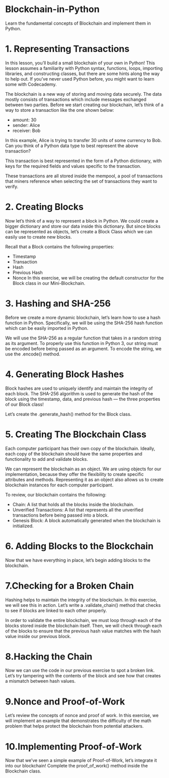 # Blockchain-in-Python
Learn the fundamental concepts of Blockchain and implement them in Python.

# 1. Representing Transactions
In this lesson, you’ll build a small blockchain of your own in Python! This lesson assumes a familiarity with Python syntax, functions, loops, importing libraries, and constructing classes, but there are some hints along the way to help out. If you’ve never used Python before, you might want to learn some with Codecademy.

The blockchain is a new way of storing and moving data securely. The data mostly consists of transactions which include messages exchanged between two parties. Before we start creating our blockchain, let’s think of a way to store a transaction like the one shown below:

- amount: 30
- sender: Alice
- receiver: Bob

In this example, Alice is trying to transfer 30 units of some currency to Bob. Can you think of a Python data type to best represent the above transaction?

This transaction is best represented in the form of a Python dictionary, with keys for the required fields and values specific to the transaction.

These transactions are all stored inside the mempool, a pool of transactions that miners reference when selecting the set of transactions they want to verify.

# 2. Creating Blocks
Now let’s think of a way to represent a block in Python. We could create a bigger dictionary and store our data inside this dictionary. But since blocks can be represented as objects, let’s create a Block Class which we can easily use to create new blocks.

Recall that a Block contains the following properties:

- Timestamp
- Transaction
- Hash
- Previous Hash
- Nonce
In this exercise, we will be creating the default constructor for the Block class in our Mini-Blockchain.

# 3. Hashing and SHA-256
Before we create a more dynamic blockchain, let’s learn how to use a hash function in Python. Specifically, we will be using the SHA-256 hash function which can be easily imported in Python.

We will use the SHA-256 as a regular function that takes in a random string as its argument. To properly use this function in Python 3, our string must be encoded before being passed as an argument. To encode the string, we use the .encode() method.

# 4. Generating Block Hashes
Block hashes are used to uniquely identify and maintain the integrity of each block. The SHA-256 algorithm is used to generate the hash of the block using the timestamp, data, and previous hash — the three properties of our Block class!

Let’s create the .generate_hash() method for the Block class.

# 5. Creating The Blockchain Class
Each computer participant has their own copy of the blockchain. Ideally, each copy of the blockchain should have the same properties and functionality to add and validate blocks.

We can represent the blockchain as an object. We are using objects for our implementation, because they offer the flexibility to create specific attributes and methods. Representing it as an object also allows us to create blockchain instances for each computer participant.

To review, our blockchain contains the following:

- Chain: A list that holds all the blocks inside the blockchain.
- Unverified Transactions: A list that represents all the unverified transactions before being passed into a block.
- Genesis Block: A block automatically generated when the blockchain is initialized.

# 6. Adding Blocks to the Blockchain
Now that we have everything in place, let’s begin adding blocks to the blockchain.

# 7.Checking for a Broken Chain
Hashing helps to maintain the integrity of the blockchain. In this exercise, we will see this in action. Let’s write a .validate_chain() method that checks to see if blocks are linked to each other properly.

In order to validate the entire blockchain, we must loop through each of the blocks stored inside the blockchain itself. Then, we will check through each of the blocks to ensure that the previous hash value matches with the hash value inside our previous block.

# 8.Hacking the Chain
Now we can use the code in our previous exercise to spot a broken link. Let’s try tampering with the contents of the block and see how that creates a mismatch between hash values.

# 9.Nonce and Proof-of-Work
Let’s review the concepts of nonce and proof of work. In this exercise, we will implement an example that demonstrates the difficulty of the math problem that helps protect the blockchain from potential attackers.

# 10.Implementing Proof-of-Work
Now that we’ve seen a simple example of Proof-of-Work, let’s integrate it into our blockchain! Complete the proof_of_work() method inside the Blockchain class.

